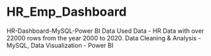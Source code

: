 # HR_Emp_Dashboard
HR-Dashboard-MySQL-Power BI  Data Used  Data - HR Data with over 22000 rows from the year 2000 to 2020.  Data Cleaning &amp; Analysis - MySQL,   Data Visualization - Power BI
